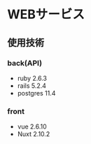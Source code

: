 WEBサービス
===

## 使用技術
### back(API)
- ruby 2.6.3
- rails 5.2.4
- postgres 11.4

### front
- vue 2.6.10
- Nuxt 2.10.2
